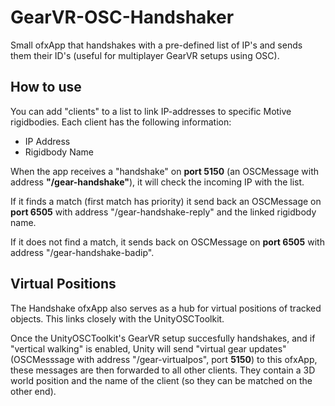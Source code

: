 # GearVR-OSC-Handshaker
Small ofxApp that handshakes with a pre-defined list of IP's and sends them their ID's (useful for multiplayer GearVR setups using OSC).

## How to use
You can add "clients" to a list to link IP-addresses to specific Motive rigidbodies. Each client has the following information:
- IP Address
- Rigidbody Name

When the app receives a "handshake" on <b>port 5150</b> (an OSCMessage with address <b>"/gear-handshake"</b>), it will check the incoming IP with the list.

If it finds a match (first match has priority) it send back an OSCMessage on <b>port 6505</b> with address "/gear-handshake-reply" and the linked rigidbody name.

If it does not find a match, it sends back on OSCMessage on <b>port 6505</b> with address "/gear-handshake-badip".

## Virtual Positions
The Handshake ofxApp also serves as a hub for virtual positions of tracked objects. This links closely with the UnityOSCToolkit.

Once the UnityOSCToolkit's GearVR setup succesfully handshakes, and if "vertical walking" is enabled, Unity will send "virtual gear updates" (OSCMesssage with address "/gear-virtualpos", port <b>5150</b>) to this ofxApp, these messages are then forwarded to all other clients. They contain a 3D world position and the name of the client (so they can be matched on the other end).
